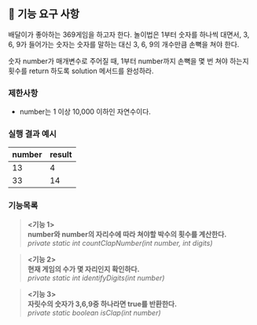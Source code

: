 ## 🚀 기능 요구 사항

배달이가 좋아하는 369게임을 하고자 한다. 놀이법은 1부터 숫자를 하나씩 대면서, 3, 6, 9가 들어가는 숫자는 숫자를 말하는 대신 3, 6, 9의 개수만큼 손뼉을 쳐야 한다.

숫자 number가 매개변수로 주어질 때, 1부터 number까지 손뼉을 몇 번 쳐야 하는지 횟수를 return 하도록 solution 메서드를 완성하라.

### 제한사항

- number는 1 이상 10,000 이하인 자연수이다.

### 실행 결과 예시

| number | result |
| --- | --- |
| 13 | 4 |
| 33 | 14 |

### 기능목록

> **<기능 1><br>
number와 number의 자리수에 따라 쳐야할 박수의 횟수를 계산한다.**<br>
*private static int countClapNumber(int number, int digits)* <br>

> **<기능 2><br>
현재 게임의 수가 몇 자리인지 확인하다.**<br>
*private static int identifyDigits(int number)*

> **<기능 3><br>
자릿수의 숫자가 3,6,9중 하나라면 true를 반환한다.**<br>
*private static boolean isClap(int number)*
